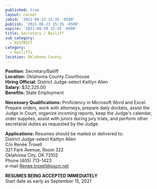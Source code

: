 ```yaml
---
published: true
layout: career
jobid: '2021-08-23 15:35 -0500'
publish: '2021-08-23 15:35 -0500'
expire: '2021-08-30 15:35 -0500'
title: Secretary / Bailiff
sub_category:
  - DISTRICT
category:
  - bailiffs
location: Oklahoma County
---
```

**Position:** Secretary/Bailiff    
**Location:** Oklahoma County Courthouse  
**Hiring Official:** District Judge-select Kaitlyn Allen  
**Salary:** $32,225.00  
**Benefits:** State Employment  

**Necessary Qualifications:** Proficiency in Microsoft Word and Excel.  Prepare orders, work with attorneys, prepare daily dockets, assist the Judge in Court, organize incoming reports, keep the Judge's calendar, order supplies, assist with jurors during jury trials, and perform other secretarial duties as requested by the Judge.  
					
**Applications:**
Resumes should be mailed or delivered to:  
District Judge-select Kaitlyn Allen  
C/o Renée Troxell  
321 Park Avenue, Room 322  
Oklahoma City, OK  73102  
Phone (405) 713-1423  
e-mail [Renee.troxell@oscn.net](mailto:Renee.troxell@oscn.net)

**RESUMES BEING ACCEPTED IMMEDIATELY**  
Start date as early as September 15, 2021
